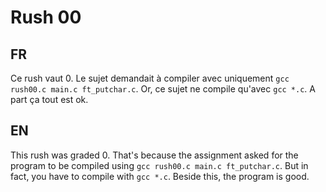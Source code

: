 # Rush 00

## FR
Ce rush vaut 0.
Le sujet demandait à compiler avec uniquement `gcc rush00.c main.c ft_putchar.c`. Or, ce sujet ne compile qu'avec `gcc *.c`.
A part ça tout est ok.

## EN
This rush was graded 0.
That's because the assignment asked for the program to be compiled using `gcc rush00.c main.c ft_putchar.c`. But in fact, you have to compile with `gcc *.c`.
Beside this, the program is good.
